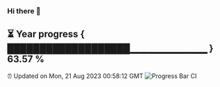 ### Hi there 👋
⏳ Year progress { ███████████████████▁▁▁▁▁▁▁▁▁▁▁ } 63.57 %
---
⏰ Updated on Mon, 21 Aug 2023 00:58:12 GMT
![Progress Bar CI](https://github.com/liununu/liununu/workflows/Progress%20Bar%20CI/badge.svg)
